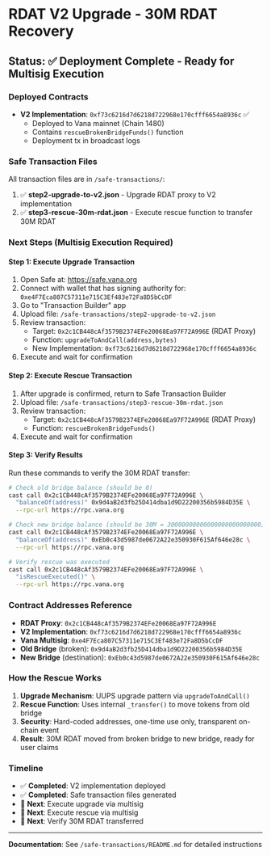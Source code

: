 # RDAT V2 Upgrade - 30M RDAT Recovery

## Status: ✅ Deployment Complete - Ready for Multisig Execution

### Deployed Contracts

- **V2 Implementation**: `0xf73c6216d7d6218d722968e170cfff6654a8936c` ✅
  - Deployed to Vana mainnet (Chain 1480)
  - Contains `rescueBrokenBridgeFunds()` function
  - Deployment tx in broadcast logs

### Safe Transaction Files

All transaction files are in `/safe-transactions/`:

1. ✅ **step2-upgrade-to-v2.json** - Upgrade RDAT proxy to V2 implementation
2. ✅ **step3-rescue-30m-rdat.json** - Execute rescue function to transfer 30M RDAT

### Next Steps (Multisig Execution Required)

#### Step 1: Execute Upgrade Transaction

1. Open Safe at: https://safe.vana.org
2. Connect with wallet that has signing authority for: `0xe4F7Eca807C57311e715C3Ef483e72Fa8D5bCcDF`
3. Go to "Transaction Builder" app
4. Upload file: `/safe-transactions/step2-upgrade-to-v2.json`
5. Review transaction:
   - Target: `0x2c1CB448cAf3579B2374EFe20068Ea97F72A996E` (RDAT Proxy)
   - Function: `upgradeToAndCall(address,bytes)`
   - New Implementation: `0xf73c6216d7d6218d722968e170cfff6654a8936c`
6. Execute and wait for confirmation

#### Step 2: Execute Rescue Transaction

1. After upgrade is confirmed, return to Safe Transaction Builder
2. Upload file: `/safe-transactions/step3-rescue-30m-rdat.json`
3. Review transaction:
   - Target: `0x2c1CB448cAf3579B2374EFe20068Ea97F72A996E` (RDAT Proxy)
   - Function: `rescueBrokenBridgeFunds()`
4. Execute and wait for confirmation

#### Step 3: Verify Results

Run these commands to verify the 30M RDAT transfer:

```bash
# Check old bridge balance (should be 0)
cast call 0x2c1CB448cAf3579B2374EFe20068Ea97F72A996E \
  "balanceOf(address)" 0x9d4aB2d3fb25D414dba1d9D22200356b5984D35E \
  --rpc-url https://rpc.vana.org

# Check new bridge balance (should be 30M = 30000000000000000000000000)
cast call 0x2c1CB448cAf3579B2374EFe20068Ea97F72A996E \
  "balanceOf(address)" 0xEb0c43d5987de0672A22e350930F615Af646e28c \
  --rpc-url https://rpc.vana.org

# Verify rescue was executed
cast call 0x2c1CB448cAf3579B2374EFe20068Ea97F72A996E \
  "isRescueExecuted()" \
  --rpc-url https://rpc.vana.org
```

### Contract Addresses Reference

- **RDAT Proxy**: `0x2c1CB448cAf3579B2374EFe20068Ea97F72A996E`
- **V2 Implementation**: `0xf73c6216d7d6218d722968e170cfff6654a8936c`
- **Vana Multisig**: `0xe4F7Eca807C57311e715C3Ef483e72Fa8D5bCcDF`
- **Old Bridge** (broken): `0x9d4aB2d3fb25D414dba1d9D22200356b5984D35E`
- **New Bridge** (destination): `0xEb0c43d5987de0672A22e350930F615Af646e28c`

### How the Rescue Works

1. **Upgrade Mechanism**: UUPS upgrade pattern via `upgradeToAndCall()`
2. **Rescue Function**: Uses internal `_transfer()` to move tokens from old bridge
3. **Security**: Hard-coded addresses, one-time use only, transparent on-chain event
4. **Result**: 30M RDAT moved from broken bridge to new bridge, ready for user claims

### Timeline

- ✅ **Completed**: V2 implementation deployed
- ✅ **Completed**: Safe transaction files generated
- 🔄 **Next**: Execute upgrade via multisig
- 🔄 **Next**: Execute rescue via multisig
- 🔄 **Next**: Verify 30M RDAT transferred

---

**Documentation**: See `/safe-transactions/README.md` for detailed instructions
